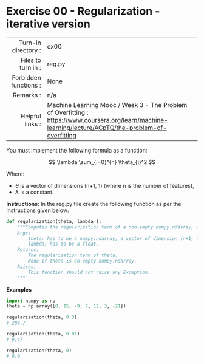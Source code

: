 # Exercise 00 - Regularization - iterative version

|                         |                    |
| -----------------------:| ------------------ |
|   Turn-in directory :   |  ex00              |
|   Files to turn in :    |  reg.py            |
|   Forbidden functions : |  None              |
|   Remarks :             |  n/a               |
|   Helpful links :       |  Machine Learning Mooc / Week 3 - The Problem of Overfitting : https://www.coursera.org/learn/machine-learning/lecture/ACpTQ/the-problem-of-overfitting| 

You must implement the following formula as a function:  
  
$$
\lambda \sum_{j=0}^{n} \theta_{j}^2
$$

Where:  
- $\theta$ is a vector of dimensions (n+1, 1) (where n is the number of features),
- $\lambda$ is a constant.


**Instructions:**
In the reg.py file create the following function as per the instructions given below:
```python
def regularization(theta, lambda_):
	"""Computes the regularization term of a non-empty numpy.ndarray, with a for-loop.
	Args:
		theta: has to be a numpy.ndarray, a vector of dimension (n+1, 1).
		lambda: has to be a float.
	Returns:
		The regularization term of theta.
		None if theta is an empty numpy.ndarray.
	Raises:
		This function should not raise any Exception.
	"""
```
**Examples**
```python
import numpy as np
theta = np.array([0, 15, -9, 7, 12, 3, -21])

regularization(theta, 0.3)
# 284.7

regularization(theta, 0.01)
# 9.47

regularization(theta, 0)
# 0.0
```

